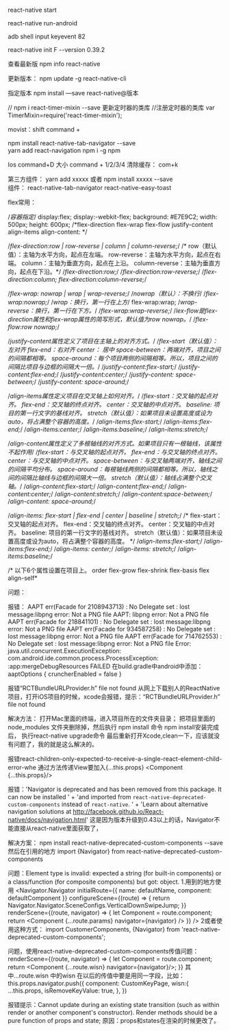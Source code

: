 react-native start

react-native run-android

adb shell input keyevent 82

react-native init F --version 0.39.2

查看最新版
npm info react-native

更新版本：
npm update -g react-native-cli

指定版本
npm install —save react-native@版本

// npm i react-timer-mixin --save 更新定时器的类库
//注册定时器的类库
var TimerMixin=require('react-timer-mixin');

movist：shift command +

npm install react-native-tab-navigator --save  
yarn add  react-navigation
npm i -g npm 



Ios  command+D 
大小 command + 1/2/3/4
清除缓存： com+k


第三方组件：
yarn add  xxxxx
或者
npm install xxxxx --save  
组件：
react-native-tab-navigator
react-native-easy-toast



flex常用：

/*容器指定*/
display:flex;
display:-webkit-flex;
background: #E7E9C2;
width: 500px;
height: 600px;
/*flex-direction
flex-wrap
flex-flow
justify-content
align-items
align-content: */

/*flex-direction:row | row-reverse | column | column-reverse;*/
/*	row（默认值）：主轴为水平方向，起点在左端。
row-reverse：主轴为水平方向，起点在右端。
column：主轴为垂直方向，起点在上沿。
column-reverse：主轴为垂直方向，起点在下沿。*/
/*flex-direction:row;*/
/*flex-direction:row-reverse;*/
/*flex-direction:column;
flex-direction:column-reverse;*/

/*flex-wrap: nowrap | wrap | wrap-reverse;*/
/*nowrap（默认）：不换行*/
/*flex-wrap:nowrap;*/
/*wrap：换行，第一行在上方*/
flex-wrap:wrap;
/*wrap-reverse：换行，第一行在下方。*/
/*flex-wrap:wrap-reverse;*/
/*lex-flow是flex-direction属性和flex-wrap属性的简写形式，默认值为row nowrap。*/
/*flex-flow:row nowrap;*/

/*justify-content属性定义了项目在主轴上的对齐方式。*/
/*flex-start（默认值）：左对齐
flex-end：右对齐
center： 居中
space-between：两端对齐，项目之间的间隔都相等。
space-around：每个项目两侧的间隔相等。所以，项目之间的间隔比项目与边框的间隔大一倍。*/
/*justify-content:flex-start;*/
/*justify-content:flex-end;*/
/*justify-content:center;*/
/*justify-content: space-between;*/
/*justify-content: space-around;*/


/*align-items属性定义项目在交叉轴上如何对齐。*/
/*flex-start：交叉轴的起点对齐。
flex-end：交叉轴的终点对齐。
center：交叉轴的中点对齐。
baseline: 项目的第一行文字的基线对齐。
stretch（默认值）：如果项目未设置高度或设为auto，将占满整个容器的高度。*/
/*align-items:flex-start;*/
/*align-items:flex-end;*/
/*align-items:center;*/
/*align-items:baseline;*/
/*align-items:stretch;*/


/*align-content属性定义了多根轴线的对齐方式。如果项目只有一根轴线，该属性不起作用*/
/*flex-start：与交叉轴的起点对齐。
flex-end：与交叉轴的终点对齐。
center：与交叉轴的中点对齐。
space-between：与交叉轴两端对齐，轴线之间的间隔平均分布。
space-around：每根轴线两侧的间隔都相等。所以，轴线之间的间隔比轴线与边框的间隔大一倍。
stretch（默认值）：轴线占满整个交叉轴。*/
/*align-content:flex-start;*/
/*align-content:flex-end;*/
/*align-content:center;*/
/*align-content:stretch;*/
/*align-content:space-between;*/
/*align-content: space-around;*/

/*align-items: flex-start | flex-end | center | baseline | stretch;*/
/*	flex-start：交叉轴的起点对齐。
flex-end：交叉轴的终点对齐。
center：交叉轴的中点对齐。
baseline: 项目的第一行文字的基线对齐。
stretch（默认值）：如果项目未设置高度或设为auto，将占满整个容器的高度。 */
/*align-items:flex-start;*/
/*align-items:flex-end;*/
/*align-items: center;*/
/*align-items: stretch;*/
/*align-items:baseline;*/

/*
以下6个属性设置在项目上。
order
flex-grow
flex-shrink
flex-basis
flex
align-self*

问题：

报错：
	AAPT err(Facade for 2108943713) : No Delegate set : lost message:libpng error: Not a PNG file
	AAPT: libpng error: Not a PNG file
	AAPT err(Facade for 218841101) : No Delegate set : lost message:libpng error: Not a PNG file
	AAPT err(Facade for 934587258) : No Delegate set : lost message:libpng error: Not a PNG file
	AAPT err(Facade for 714762553) : No Delegate set : lost message:libpng error: Not a PNG file
	Error: java.util.concurrent.ExecutionException: com.android.ide.common.process.ProcessException: 
	:app:mergeDebugResources FAILED
在build.gradle中android中添加：
 aaptOptions { cruncherEnabled = false   }



报错“RCTBundleURLProvider.h” file not found
从网上下载别人的ReactNative项目，打开iOS项目的时候，xcode会报错，提示：“RCTBundleURLProvider.h” file not found

解决方法：
打开Mac里面的终端，进入项目所在的文件夹目录；
把项目里面的 node_modules 文件夹删除掉，然后执行 npm install 命令
npm install安装完成后， 执行react-native upgrade命令
最后重新打开Xcode,clean一下，应该就没有问题了，我的就是这么解决的。


报错react-children-only-expected-to-receive-a-single-react-element-child-error-whe
通过方法传递View要加入{...this.props}
 <Component {...this.props}/>


报错：'Navigator is deprecated and has been removed from this package. It can now be installed ' +
'and imported from `react-native-deprecated-custom-components` instead of `react-native`. ' +
'Learn about alternative navigation solutions at http://facebook.github.io/React-native/docs/navigation.html'
这是因为版本升级到0.43以上的话，Navigator不能直接从react-native里面获取了，

解决方案：
npm install react-native-deprecated-custom-components
--save
然后在引用的地方
import {Navigator}
from react-native-deprecated-custom-components

问题：Element type is invalid: expected a string (for built-in components) or a class/function (for composite components) 
but got: object.
1.用到的地方使用
<Navigator.Navigator
initialRoute={{ name: defaultName, component: defaultComponent }}
configureScene={(route) => {
return Navigator.Navigator.SceneConfigs.VerticalDownSwipeJump;
}}
renderScene={(route, navigator) => {
let Component = route.component;
return <Component {...route.params} navigator={navigator} />
}} />
2或者使用这种方式：
import CustomerComponents, {Navigator} 
from 'react-native-deprecated-custom-components';
<Navigator></Navigator>


问题，使用react-native-deprecated-custom-components传值问题：
renderScene={(route, navigator) => {
let Component = route.component;
return <Component {...route.wisn} navigator={navigator}/>;
}}
其中...route.wisn 中的wisn 在以后的传值中要是用同一字段，比如：
this.props.navigator.push({
component: CustomKeyPage,
wisn:{
...this.props,
isRemoveKeyValue: true,
},
})


报错提示：Cannot update during an existing state transition (such as within render or another component's constructor). Render methods should be a pure function of props and state;
原因：props和states在渲染的时候更改了。
